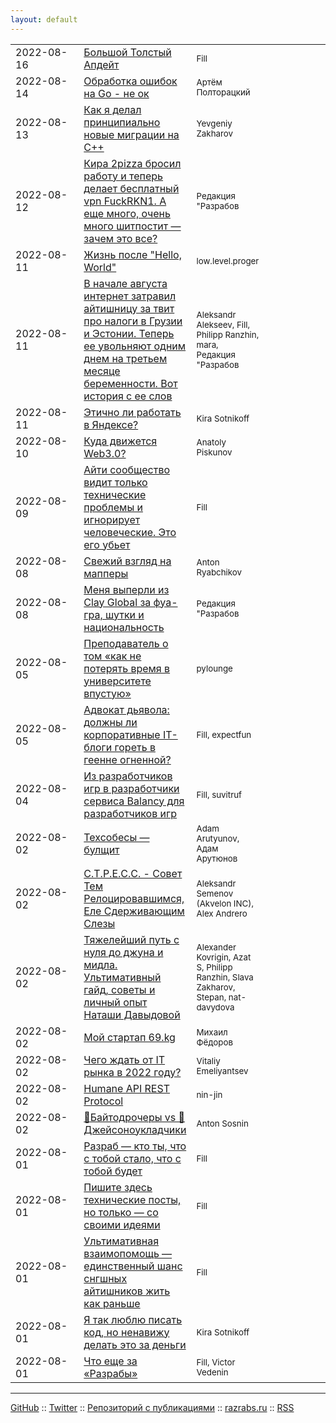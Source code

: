 ```yaml
---
layout: default
---
```


<style>
  table tr td:nth-of-type(1) { width: 112px; }
  table tr td:nth-of-type(4) { width: 120px; }
  table thead { display: none; }
</style>
|||||
| :--- | :--- | :--- | ---: |
| 2022-08-16 | [Большой Толстый Апдейт](./release_1_1/release_1_1.md) | <small>Fill</small> | <small>[](./release_1_1/release_1_1.md#disqus_thread)</small> |
| 2022-08-14 | [Обработка ошибок на Go - не ок](./go-error/go-error.md) | <small>Артём Полторацкий</small> | <small>[](./go-error/go-error.md#disqus_thread)</small> |
| 2022-08-13 | [Как я делал принципиально новые миграции на С++](./sqlite-orm-new-migrations/sqlite-orm-new-migrations.md) | <small>Yevgeniy Zakharov</small> | <small>[](./sqlite-orm-new-migrations/sqlite-orm-new-migrations.md#disqus_thread)</small> |
| 2022-08-12 | [Кира 2pizza бросил работу и теперь делает бесплатный vpn FuckRKN1. А еще много, очень много шитпостит — зачем это все?](./2pizza-story/2pizza-story.md) | <small>Редакция "Разрабов</small> | <small>[](./2pizza-story/2pizza-story.md#disqus_thread)</small> |
| 2022-08-11 | [Жизнь после "Hello, World"](./the-days-after-hello-world-day-0/the-days-after-hello-world-day-0.md) | <small>low.level.proger</small> | <small>[](./the-days-after-hello-world-day-0/the-days-after-hello-world-day-0.md#disqus_thread)</small> |
| 2022-08-11 | [В начале августа интернет затравил айтишницу за твит про налоги в Грузии и Эстонии. Теперь ее увольняют одним днем на третьем месяце беременности. Вот история с ее слов](./pregnancy-it-girl/pregnancy-it-girl.md) | <small>Aleksandr Alekseev, Fill, Philipp Ranzhin, mara, Редакция "Разрабов</small> | <small>[](./pregnancy-it-girl/pregnancy-it-girl.md#disqus_thread)</small> |
| 2022-08-11 | [Этично ли работать в Яндексе?](./ethic/ethic.md) | <small>Kira Sotnikoff</small> | <small>[](./ethic/ethic.md#disqus_thread)</small> |
| 2022-08-10 | [Куда движется Web3.0?](./where-is-web3-going/where-is-web3-going.md) | <small>Anatoly Piskunov</small> | <small>[](./where-is-web3-going/where-is-web3-going.md#disqus_thread)</small> |
| 2022-08-09 | [Айти сообщество видит только технические проблемы и игнорирует человеческие. Это его убьет](./tech-vs-life/tech-vs-life.md) | <small>Fill</small> | <small>[](./tech-vs-life/tech-vs-life.md#disqus_thread)</small> |
| 2022-08-08 | [Свежий взгляд на мапперы](./svezhij-vzglyad-na-mappery/svezhij-vzglyad-na-mappery.md) | <small>Anton Ryabchikov</small> | <small>[](./svezhij-vzglyad-na-mappery/svezhij-vzglyad-na-mappery.md#disqus_thread)</small> |
| 2022-08-08 | [Меня выперли из Clay Global за фуа-гра, шутки и национальность](./clay-global/clay.md) | <small>Редакция "Разрабов</small> | <small>[](./clay-global/clay.md#disqus_thread)</small> |
| 2022-08-05 | [Преподаватель о том «как не потерять время в университете впустую»](./how-not-waste-time-university/how-not-waste-time-university.md) | <small>pylounge</small> | <small>[](./how-not-waste-time-university/how-not-waste-time-university.md#disqus_thread)</small> |
| 2022-08-05 | [Адвокат дьявола: должны ли корпоративные IT-блоги гореть в геенне огненной?](./corporate/corporate.md) | <small>Fill, expectfun</small> | <small>[](./corporate/corporate.md#disqus_thread)</small> |
| 2022-08-04 | [Из разработчиков игр в разработчики сервиса Balancy для разработчиков игр](./balancy/apanasik-balancy.md) | <small>Fill, suvitruf</small> | <small>[](./balancy/apanasik-balancy.md#disqus_thread)</small> |
| 2022-08-02 | [Техсобесы — булщит](./tech-reviews-bullshit/tech-reviews-bullshit.md) | <small>Adam Arutyunov, Адам Арутюнов</small> | <small>[](./tech-reviews-bullshit/tech-reviews-bullshit.md#disqus_thread)</small> |
| 2022-08-02 | [С.Т.Р.Е.С.С. - Совет Тем Релоцировавшимся, Еле Сдерживающим Слезы](./s-t-r-e-s-s/s-t-r-e-s-s.md) | <small>Aleksandr Semenov (Akvelon INC), Alex Andrero</small> | <small>[](./s-t-r-e-s-s/s-t-r-e-s-s.md#disqus_thread)</small> |
| 2022-08-02 | [Тяжелейший путь с нуля до джуна и мидла. Ультимативный гайд, советы и личный опыт Наташи Давыдовой](./nat-jun-way/nat-jun-way.md) | <small>Alexander Kovrigin, Azat S, Philipp Ranzhin, Slava Zakharov, Stepan, nat-davydova</small> | <small>[](./nat-jun-way/nat-jun-way.md#disqus_thread)</small> |
| 2022-08-02 | [Мой стартап 69.kg](./my-startup/my-startup.md) | <small>Михаил Фёдоров</small> | <small>[](./my-startup/my-startup.md#disqus_thread)</small> |
| 2022-08-02 | [Чего ждать от IT рынка в 2022 году?](./it-in-2022/it-in-2022.md) | <small>Vitaliy Emeliyantsev</small> | <small>[](./it-in-2022/it-in-2022.md#disqus_thread)</small> |
| 2022-08-02 | [Humane API REST Protocol](./humane-api-rest-protocol/humane-api-rest-protocol.md) | <small>nin-jin</small> | <small>[](./humane-api-rest-protocol/humane-api-rest-protocol.md#disqus_thread)</small> |
| 2022-08-02 | [🧱Байтодрочеры vs 🚜Джейсоноукладчики](./bytefuckers-vs-jsonpavers/bytefuckers-vs-jsonpavers.md) | <small>Anton Sosnin</small> | <small>[](./bytefuckers-vs-jsonpavers/bytefuckers-vs-jsonpavers.md#disqus_thread)</small> |
| 2022-08-01 | [Разраб — кто ты, что с тобой стало, что с тобой будет](./who-we-are/who-we-are.md) | <small>Fill</small> | <small>[](./who-we-are/who-we-are.md#disqus_thread)</small> |
| 2022-08-01 | [Пишите здесь технические посты, но только — со своими идеями](./tech-post/tech.md) | <small>Fill</small> | <small>[](./tech-post/tech.md#disqus_thread)</small> |
| 2022-08-01 | [Ультимативная взаимопомощь — единственный шанс снгшных айтишников жить как раньше](./stay-together/stay-together.md) | <small>Fill</small> | <small>[](./stay-together/stay-together.md#disqus_thread)</small> |
| 2022-08-01 | [Я так люблю писать код, но ненавижу делать это за деньги](./commercial/commercial.md) | <small>Kira Sotnikoff</small> | <small>[](./commercial/commercial.md#disqus_thread)</small> |
| 2022-08-01 | [Что еще за «Разрабы»](./about-us/about-us.md) | <small>Fill, Victor Vedenin</small> | <small>[](./about-us/about-us.md#disqus_thread)</small> |

***

[GitHub](https://github.com/gwer/kitchen) ::
[Twitter](https://twitter.com/webholt) ::
[Репозиторий с публикациями](https://github.com/razrabs-media/editorial) ::
[razrabs.ru](https://razrabs.ru) ::
[RSS](feed.rss)
